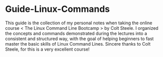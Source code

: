 # Guide-Linux-Commands

This guide is the collection of my personal notes when taking the online course < The Linux Command Line Bootcamp > by Colt Steele. I organized the concepts and commands demonstrated during the lectures into a consistent and structured way, with the goal of helping beginners to fast master the basic skills of Linux Command Lines. Sincere thanks to Colt Steele, for this is a very excellent course!